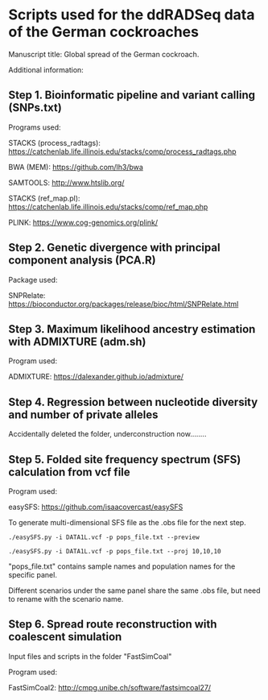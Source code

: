 # Scripts used for the ddRADSeq data of the German cockroaches

Manuscript title: Global spread of the German cockroach.

Additional information:


## Step 1. Bioinformatic pipeline and variant calling (SNPs.txt)

Programs used: 

STACKS (process_radtags): https://catchenlab.life.illinois.edu/stacks/comp/process_radtags.php 

BWA (MEM): https://github.com/lh3/bwa

SAMTOOLS: http://www.htslib.org/

STACKS (ref_map.pl): https://catchenlab.life.illinois.edu/stacks/comp/ref_map.php 

PLINK: https://www.cog-genomics.org/plink/


## Step 2. Genetic divergence with principal component analysis (PCA.R)

Package used: 

SNPRelate: https://bioconductor.org/packages/release/bioc/html/SNPRelate.html


## Step 3. Maximum likelihood ancestry estimation with ADMIXTURE (adm.sh)

Program used: 

ADMIXTURE: https://dalexander.github.io/admixture/


## Step 4. Regression between nucleotide diversity and number of private alleles

Accidentally deleted the folder, underconstruction now........


## Step 5. Folded site frequency spectrum (SFS) calculation from vcf file

Program used: 

easySFS: https://github.com/isaacovercast/easySFS

To generate multi-dimensional SFS file as the .obs file for the next step. 

`./easySFS.py -i DATA1L.vcf -p pops_file.txt --preview`

`./easySFS.py -i DATA1L.vcf -p pops_file.txt --proj 10,10,10`

"pops_file.txt" contains sample names and population names for the specific panel.

Different scenarios under the same panel share the same .obs file, but need to rename with the scenario name. 


## Step 6. Spread route reconstruction with coalescent simulation

Input files and scripts in the folder "FastSimCoal"

Program used: 

FastSimCoal2: http://cmpg.unibe.ch/software/fastsimcoal27/
